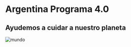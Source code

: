 # Argentina Programa 4.0

## Ayudemos a cuidar a nuestro planeta

![mundo](https://assets.stickpng.com/thumbs/580b585b2edbce24c47b2704.png)
